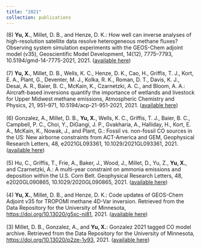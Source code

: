 ```yaml
---
title: "2021"
collection: publications
---
```

(8) **Yu, X.**, Millet, D. B., and Henze, D. K.: How well can inverse analyses of high-resolution satellite data resolve heterogeneous methane fluxes? Observing system simulation experiments with the GEOS-Chem adjoint model (v35), Geoscientific Model Development, 14(12), 7775–7793, 10.5194/gmd-14-7775-2021, 2021. ([available here](https://gmd.copernicus.org/articles/14/7775/2021))<br><br>
(7) **Yu, X.**, Millet, D. B., Wells, K. C., Henze, D. K., Cao, H., Griffis, T. J., Kort, E. A., Plant, G., Deventer, M. J., Kolka, R. K., Roman, D. T., Davis, K. J., Desai, A. R., Baier, B. C., McKain, K., Czarnetzki, A. C., and Bloom, A. A.: Aircraft-based inversions quantify the importance of wetlands and livestock for Upper Midwest methane emissions, Atmospheric Chemistry and Physics, 21, 951–971, 10.5194/acp-21-951-2021, 2021. ([available here](https://acp.copernicus.org/articles/21/951/2021))<br><br>
(6) Gonzalez, A., Millet, D. B., **Yu, X.**, Wells, K. C., Griffis, T. J., Baier, B. C., Campbell, P. C., Choi, Y., DiGangi, J. P., Gvakharia, A., Halliday, H., Kort, E. A., McKain, K., Nowak, J., and Plant, G.: Fossil vs. non-fossil CO sources in the US: New airborne constraints from ACT-America and GEM, Geophysical Research Letters, 48, e2021GL093361, 10.1029/2021GL093361, 2021. ([available here](https://agupubs.onlinelibrary.wiley.com/doi/10.1029/2021GL093361))<br><br>
(5) Hu, C., Griffis, T., Frie, A., Baker, J., Wood, J., Millet, D., Yu, Z., **Yu, X.**, and Czarnetzki, A.: A multi-year constraint on ammonia emissions and deposition within the U.S. Corn Belt. Geophysical Research Letters, 48, e2020GL090865, 10.1029/2020GL090865, 2021. ([available here](https://agupubs.onlinelibrary.wiley.com/doi/10.1029/2020GL090865))<br><br>
(4) **Yu, X.**, Millet, D. B., and Henze, D. K.: Code updates of GEOS-Chem Adjoint v35 for TROPOMI methane 4D-Var inversion. Retrieved from the Data Repository for the University of Minnesota, https://doi.org/10.13020/g5xc-nj81, 2021. ([available here](https://conservancy.umn.edu/handle/11299/222249))<br><br>
(3) Millet, D. B., Gonzalez, A., and **Yu, X.**: Gonzalez 2021 tagged CO model archive. Retrieved from the Data Repository for the University of Minnesota, https://doi.org/10.13020/p2ze-1y93, 2021. ([available here](https://conservancy.umn.edu/handle/11299/219382))
